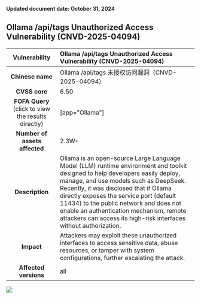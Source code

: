 **Updated document date: October 31, 2024** 

## 	Ollama /api/tags Unauthorized Access Vulnerability (CNVD-2025-04094)
|   **Vulnerability**  | 	Ollama /api/tags Unauthorized Access Vulnerability (CNVD-2025-04094)|
| :----:   | :-----|
|  **Chinese name**  |	Ollama /api/tags 未授权访问漏洞（CNVD-2025-04094） |
| **CVSS core**  | 		6.50 |
| **FOFA Query**  (click to view the results directly)|  [app="Ollama"]
| **Number of assets affected**  | 2.3W+ |
| **Description**  |Ollama is an open-source Large Language Model (LLM) runtime environment and toolkit designed to help developers easily deploy, manage, and use models such as DeepSeek. Recently, it was disclosed that if Ollama directly exposes the service port (default 11434) to the public network and does not enable an authentication mechanism, remote attackers can access its high-risk interfaces without authorization. |
| **Impact** | Attackers may exploit these unauthorized interfaces to access sensitive data, abuse resources, or tamper with system configurations, further escalating the attack.
| **Affected versions** | all

![](https://s3.bmp.ovh/imgs/2025/03/03/6e1cea33e52a0487.gif)
